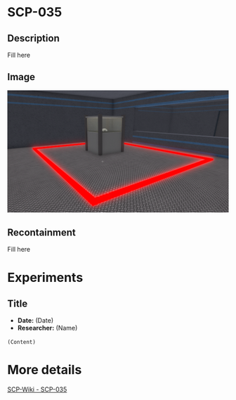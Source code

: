 # SCP-035

## Description
Fill here

## Image
![Image](/SCP/SCP-035.png)

## Recontainment
Fill here


# Experiments

## Title
* **Date:** (Date)
* **Researcher:** (Name)

`(Content)`

# More details
[SCP-Wiki - SCP-035](http://scp-wiki.wikidot.com/scp-035)
